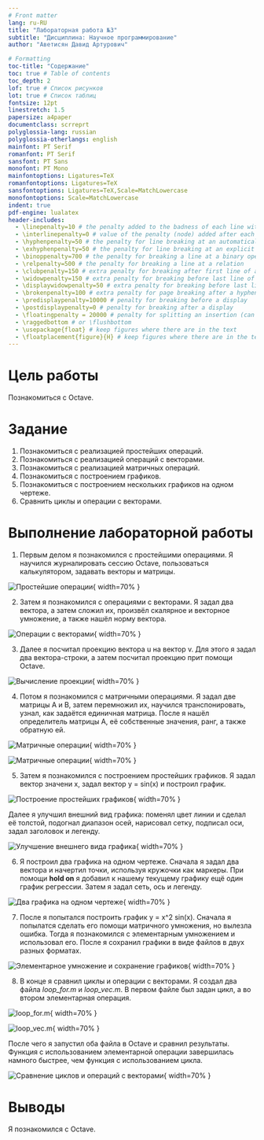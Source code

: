 ```yaml
---
# Front matter
lang: ru-RU
title: "Лабораторная работа №3"
subtitle: "Дисциплина: Научное программирование"
author: "Аветисян Давид Артурович"

# Formatting
toc-title: "Содержание"
toc: true # Table of contents
toc_depth: 2
lof: true # Список рисунков
lot: true # Список таблиц
fontsize: 12pt
linestretch: 1.5
papersize: a4paper
documentclass: scrreprt
polyglossia-lang: russian
polyglossia-otherlangs: english
mainfont: PT Serif
romanfont: PT Serif
sansfont: PT Sans
monofont: PT Mono
mainfontoptions: Ligatures=TeX
romanfontoptions: Ligatures=TeX
sansfontoptions: Ligatures=TeX,Scale=MatchLowercase
monofontoptions: Scale=MatchLowercase
indent: true
pdf-engine: lualatex
header-includes:
  - \linepenalty=10 # the penalty added to the badness of each line within a paragraph (no associated penalty node) Increasing the value makes tex try to have fewer lines in the paragraph.
  - \interlinepenalty=0 # value of the penalty (node) added after each line of a paragraph.
  - \hyphenpenalty=50 # the penalty for line breaking at an automatically inserted hyphen
  - \exhyphenpenalty=50 # the penalty for line breaking at an explicit hyphen
  - \binoppenalty=700 # the penalty for breaking a line at a binary operator
  - \relpenalty=500 # the penalty for breaking a line at a relation
  - \clubpenalty=150 # extra penalty for breaking after first line of a paragraph
  - \widowpenalty=150 # extra penalty for breaking before last line of a paragraph
  - \displaywidowpenalty=50 # extra penalty for breaking before last line before a display math
  - \brokenpenalty=100 # extra penalty for page breaking after a hyphenated line
  - \predisplaypenalty=10000 # penalty for breaking before a display
  - \postdisplaypenalty=0 # penalty for breaking after a display
  - \floatingpenalty = 20000 # penalty for splitting an insertion (can only be split footnote in standard LaTeX)
  - \raggedbottom # or \flushbottom
  - \usepackage{float} # keep figures where there are in the text
  - \floatplacement{figure}{H} # keep figures where there are in the text
---
```


# Цель работы

Познакомиться с Octave.

# Задание

1. Познакомиться с реализацией простейших операций.
2. Познакомиться с реализацией операций с векторами.
3. Познакомиться с реализацией матричных операций.
4. Познакомиться с построением графиков. 
5. Познакомиться с построением нескольких графиков на одном чертеже. 
6. Сравнить циклы и операции с векторами.

# Выполнение лабораторной работы

1) Первым делом я познакомился с простейшими операциями. Я научился журналировать сессию Octave, пользоваться калькулятором, задавать векторы и матрицы.

![Простейшие операции](image03/image_01.png){ width=70% }

2) Затем я познакомился с операциями с векторами. Я задал два вектора, а затем сложил их, произвёл скалярное и векторное умножение, а также нашёл норму вектора.

![Операции с векторами](image03/image_02.png){ width=70% }

3) Далее я посчитал проекцию вектора u на вектор v. Для этого я задал два вектора-строки, а затем посчитал проекцию прит помощи Octave.

![Вычисление проекции](image03/image_03.png){ width=70% }

4) Потом я познакомился с матричными операциями. Я задал две матрицы A и B, затем перемножил их, научился транспонировать, узнал, как задаётся единичная матрица. После я нашёл определитель матрицы A, её собственные значения, ранг, а также обратную ей.

![Матричные операции](image03/image_04.png){ width=70% }

![Матричные операции](image03/image_05.png){ width=70% }

5) Затем я познакомился с построением простейших графиков. Я задал вектор значени x, задал вектор y = sin(x) и построил график.

![Построение простейших графиков](image03/image_06.png){ width=70% }

Далее я улучшил внешний вид графика: поменял цвет линии и сделал её толстой, подогнал диапазон осей, нарисовал сетку, подписал оси, задал заголовок и легенду.

![Улучшение внешнего вида графика](image03/image_07.png){ width=70% }

6) Я построил два графика на одном чертеже. Сначала я задал два вектора и начертил точки, используя кружочки как маркеры. При помощи **hold on** я добавил к нашему текущему графику ещё один график регрессии. Затем я задал сеть, ось и легенду.

![Два графика на одном чертеже](image03/image_08.png){ width=70% }

7) После я попытался построить график y = x^2 sin(x). Сначала я попылатся сделать его помощи матричного умножения, но вылезла ошибка. Тогда я познакомился с элементарным умножением и использовал его. После я сохранил графики в виде файлов в двух разных форматах.

![Элементарное умножение и сохранение графиков](image03/image_09.png){ width=70% }

8) В конце я сравнил циклы и операции с векторами. Я создал два файла *loop_for.m* и *loop_vec.m*. В первом файле был задан цикл, а во втором элементарная операция. 

![loop_for.m](image03/image_11.png){ width=70% }

![loop_vec.m](image03/image_12.png){ width=70% }

После чего я запустил оба файла в Octave и сравнил результаты. Функция с использованием элементарной операции завершилась намного быстрее, чем функция с использованием цикла.

![Сравнение циклов и операций с векторами](image03/image_10.png){ width=70% }

# Выводы

Я познакомился с Octave.
